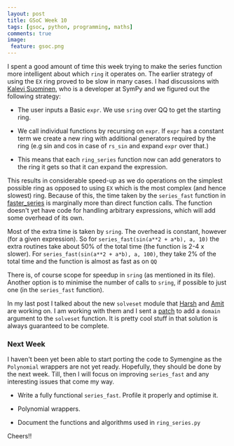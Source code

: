 ```yaml
---
layout: post
title: GSoC Week 10
tags: [gsoc, python, programming, maths]
comments: true
image:
 feature: gsoc.png
---
```


I spent a good amount of time this week trying to make the series function more
intelligent about which `ring` it operates on. The earlier strategy of using the
`EX` ring proved to be slow in many cases. I had discussions with [Kalevi
Suominen](https://github.com/jksuom), who is a developer at SymPy and we figured
out the following strategy:

* The user inputs a Basic `expr`. We use `sring` over QQ to get the starting ring.

* We call individual functions by recursing on `expr`. If `expr` has a constant
term we create a new ring with additional generators required by the ring (e.g
sin and cos in case of `rs_sin` and expand `expr` over that.)

* This means that each `ring_series` function now can add generators to the ring
it gets so that it can expand the expression.

This results in considerable speed-up as we do operations on the simplest
possible ring as opposed to using `EX` which is the most complex (and hence
slowest) ring. Because of this, the time taken by the `series_fast` function in
[faster_series](https://github.com/shivamvats/sympy/tree/ring_series_fast) is
marginally more than direct function calls. The function doesn't yet have code
for handling arbitrary expressions, which will add some overhead of its own.

Most of the extra time is taken by `sring`. The overhead is constant, however (for
a given expression). So for `series_fast(sin(a**2 + a*b), a, 10)` the extra
routines take about 50% of the total time (the function is 2-4 x slower). For
`series_fast(sin(a**2 + a*b), a, 100)`, they take 2% of the total time and the
function is almost as fast as on `QQ`

There is, of course scope for speedup in `sring` (as mentioned in its file).
Another option is to minimise the number of calls to `sring`, if possible to
just one (in the `series_fast` function).

In my last post I talked about the new `solveset` module that
[Harsh](https://github.com/hargup) and [Amit](https://github.com/aktech) are
working on. I am working with them and I sent a
[patch](https://github.com/sympy/sympy/pull/9762) to add a `domain` argument to
the `solveset` function. It is pretty cool stuff in that solution is always
guaranteed to be complete.

### Next Week

I haven't been yet been able to start porting the code to Symengine as the
`Polynomial` wrappers are not yet ready. Hopefully, they should be done by the next
week. Till, then I will focus on improving `series_fast` and any interesting
issues that come my way.

* Write a fully functional `series_fast`. Profile it properly and optimise it.

* Polynomial wrappers.

* Document the functions and algorithms used in `ring_series.py`

Cheers!!
